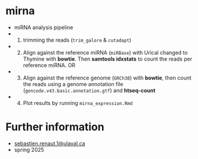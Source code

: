 # mirna
  * miRNA analysis pipeline
  * 1. trimming the reads (`trim_galore` &  `cutadapt`)
  * 2. Align against the reference miRNA (`miRBase`) with Urical changed to Thymine with **bowtie**. Then  **samtools idxstats** to count the reads per reference miRNA. OR
  * 3. Align against the reference genome (`GRCh38`) with **bowtie**, then count the reads using a genome annotation file (`gencode.v43.basic.annotation.gtf`) and **htseq-count**
  * 4. Plot results by running `mirna_expression.Rmd`


# Further information
  * sebastien.renaut.1@ulaval.ca
  * spring 2025
